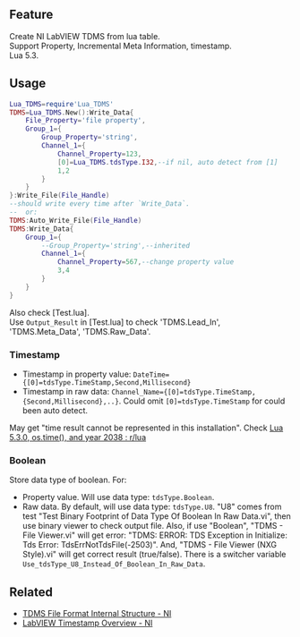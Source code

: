 ## Feature
Create NI LabVIEW TDMS from lua table.  
Support Property, Incremental Meta Information, timestamp.  
Lua 5.3.

## Usage
```lua
Lua_TDMS=require'Lua_TDMS'
TDMS=Lua_TDMS.New():Write_Data{
	File_Property='file property',
	Group_1={
		Group_Property='string',
		Channel_1={
			Channel_Property=123,
			[0]=Lua_TDMS.tdsType.I32,--if nil, auto detect from [1]
			1,2
		}
	}
}:Write_File(File_Handle)
--should write every time after `Write_Data`.
--	or:
TDMS:Auto_Write_File(File_Handle)
TDMS:Write_Data{
	Group_1={
		--Group_Property='string',--inherited
		Channel_1={
			Channel_Property=567,--change property value
			3,4
		}
	}
}

```
Also check [Test.lua].  
Use `Output_Result` in [Test.lua] to check 'TDMS.Lead_In', 'TDMS.Meta_Data', 'TDMS.Raw_Data'.

### Timestamp
- Timestamp in property value:
  `DateTime={[0]=tdsType.TimeStamp,Second,Millisecond}`
- Timestamp in raw data:
  `Channel_Name={[0]=tdsType.TimeStamp,{Second,Millisecond},..}`.
	Could omit `[0]=tdsType.TimeStamp` for could been auto detect.
	
May get "time result cannot be represented in this installation".
Check [Lua 5.3.0, os.time(), and year 2038 : r/lua](https://www.reddit.com/r/lua/comments/1dcpotn/comment/l82vazx/)
	
### Boolean
Store data type of boolean. For:
- Property value. Will use data type: `tdsType.Boolean`.
- Raw data. By default, will use data type: `tdsType.U8`.
  "U8" comes from test "Test Binary Footprint of Data Type Of Boolean In Raw Data.vi", then use binary viewer to check output file.
	Also, if use "Boolean", "TDMS - File Viewer.vi" will get error: "TDMS: ERROR: TDS Exception in Initialize: Tds Error: TdsErrNotTdsFile(-2503)".
	And, "TDMS - File Viewer (NXG Style).vi" will get correct result (true/false).
	There is a switcher variable `Use_tdsType_U8_Instead_Of_Boolean_In_Raw_Data`.

## Related
- [TDMS File Format Internal Structure - NI](https://www.ni.com/en/support/documentation/supplemental/07/tdms-file-format-internal-structure.html)
-	[LabVIEW Timestamp Overview - NI](https://www.ni.com/en/support/documentation/supplemental/08/labview-timestamp-overview.html)
